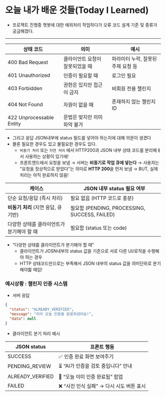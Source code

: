 # 오늘 내가 배운 것들(Today I Learned)

- 프로젝트 진행중 챗봇에 대한 예외처리 작업하다가 오류 코드 설계 기준 및 종류가 궁금해졌다.

---

| **상태 코드**                | **의미**            | **예시**               |
| ------------------------ | ----------------- | -------------------- |
| 400 Bad Request          | 클라이언트 요청이 잘못되었을 때 | 파라미터 누락, 잘못된 주제 요청 등 |
| 401 Unauthorized         | 인증이 필요할 때         | 로그인 필요               |
| 403 Forbidden            | 권한은 있지만 접근이 금지    | 비회원 전용 챌린지           |
| 404 Not Found            | 자원이 없을 때          | 존재하지 않는 챌린지 ID       |
| 422 Unprocessable Entity | 문법은 맞지만 의미 파악 불가  |                      |

- 그리고 응답 JSON내부에 status 필드를 넣어야 하는지에 대해 의문이 생겼다
- 몰론 필요한 경우도 있고 불필요한 경우도 있다.
    - `비동기 처리`  또는 `지연 처리` 에서 HTTP200과 JSON 내부 상태 코드를 분리해ㅔ서 사용하는 상황이 있기에!
    - 프론트앤드에서 요청을 보냄 → 서버는 **비동기로 작업 큐에 넣는다** → 사용자는 "요청을 정상적으로 받았다"는 의미로 **HTTP 200**을 먼저 보냄 → BUT, 실제 처리는 아직 완료하지 않음!
    

| **케이스**                  | **JSON 내부 status 필요 여부**                   |
| ------------------------ | ------------------------------------------ |
| 단순 요청/응답 (즉시 처리)         | 필요 없음 (HTTP 코드로 충분)                        |
| **비동기 처리** (지연 응답, 큐 기반) | 필요함 (PENDING, PROCESSING, SUCCESS, FAILED) |
| 다양한 상태를 클라이언트가 분기해야 할 때  | 필요함 (status 또는 code)                       |

- “다양한 상태를 클라이언트가 분기해야 할 때"
    -  클라이언트가 JOSN내부의 status 값을 기준으로 서로 다른 UI/로직을 수행해야 하는 경우
    - HTTP 상태코드만으로는 부족해서 JSON 내부의 status 값을 의미단위로 분기해야핧 때임!

###  예시상황 : 챌린지 인증 시스템

-  서버 응답

```json
{
  "status": "ALREADY_VERIFIED",
  "message": "이미 오늘 인증을 완료하셨어요!",
  "data": null
}
```

- 클라이언트 분기 처리 예시

| **JSON status**  | **프론트 행동**                 |
| ---------------- | -------------------------- |
| SUCCESS          | ✅ 인증 완료 화면 보여주기            |
| PENDING_REVIEW   | ⏳ “AI가 인증을 검토 중입니다” 안내     |
| ALREADY_VERIFIED | 🔁 “오늘 이미 인증 완료됨” 팝업       |
| FAILED           | ❌ “사진 인식 실패” → 다시 시도 버튼 표시 |